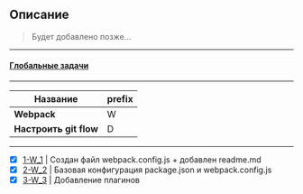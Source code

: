 ## Описание
> Будет добавлено позже...

***
#### [Глобальные задачи](requirements.md)
 ***
| Название  | prefix   |
|---|---|
|**Webpack**   | W  |
|**Настроить git flow**   |D   |

-------------------------------
 
 - [x] [1-W_1](tasks.md#1-W_1)  | Создан файл webpack.config.js + добавлен readme.md
 - [x] [2-W_2](tasks.md#2-W_2) | Базовая конфигурация package.json и webpack.config.js
 - [x] [3-W_3](tasks.md#3-W_3) | Добавление плагинов
